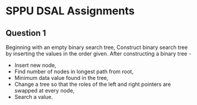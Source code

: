 # SPPU DSAL Assignments

## Question 1

Beginning with an empty binary search tree, Construct binary search tree by inserting
the values in the order given. After constructing a binary tree -
- Insert new node, 
- Find number of nodes in longest path from root, 
- Minimum data value found in the tree, 
- Change a tree so that the roles of the left and right pointers are swapped at every node, 
- Search a value.
